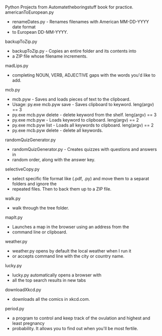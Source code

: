 Python Projects from Automatetheboringstuff book for practice.
americanToEuropean.py
- renameDates.py - Renames filenames with American MM-DD-YYYY date format
- to European DD-MM-YYYY.

backupToZip.py
- backupToZip.py - Copies an entire folder and its contents into
- a ZIP file whose filename increments.

madLips.py
- completing NOUN, VERB, ADJECTIVE gaps with the words you'd like to add.

mcb.py
- mcb.pyw - Saves and loads pieces of text to the clipboard.
- Usage: py.exe mcb.pyw save <keyword> - Saves clipboard to keyword. 	leng(argv) == 3
- py.exe mcb.pyw delete <keyword> - delete keyword from the shelf.	leng(argv) == 3
- py.exe mcb.pyw <keyword> - Loads keyword to clipboard.			leng(argv) == 2
- py.exe mcb.pyw list - Loads all keywords to clipboard.			leng(argv) == 2
- py.exe mcb.pyw delete - delete all keywords.

randomQuizGenerator.py
- randomQuizGenerator.py - Creates quizzes with questions and answers in
- random order, along with the answer key.

selectiveCopy.py
- select specific file format like (.pdf, .py) and move them to a separat folders and ignore the 
- repeated files. Then to back them up to a ZIP file.

walk.py
- walk through the tree folder.

mapIt.py
- Launches a map in the browser using an address from the 
- command line or clipboard.

weather.py
- weather.py opens by default the local weather when I run it
- or accepts command line with the city or country name.

lucky.py
- lucky.py automatically opens a browser with
- all the top search results in new tabs

downloadXkcd.py
- downloads all the comics in xkcd.com.

period.py
- a program to control and keep track of the ovulation and highest and least pregnancy
- probability. It allows you to find out when you'll be most fertile.

